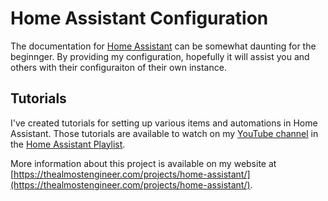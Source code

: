 # Home Assistant Configuration

The documentation for [Home Assistant](https://home-assistant.io) can be somewhat daunting
for the beginnger. By providing my
configuration, hopefully it will assist you and others with their configuraiton of their own instance.

## Tutorials

I've created tutorials for setting up various items and automations in Home Assistant.
Those tutorials are available to watch on my
[YouTube channel](https://www.youtube.com/channel/UC4HCouBLtXD1j1U_17aBqig) in the
[Home Assistant Playlist](https://www.youtube.com/playlist?list=PLaAJ0fv0d9WMOGZmLnghrG321kVueGfuL).

More information about this project is available on my website at
[https://thealmostengineer.com/projects/home-assistant/](https://thealmostengineer.com/projects/home-assistant/).

